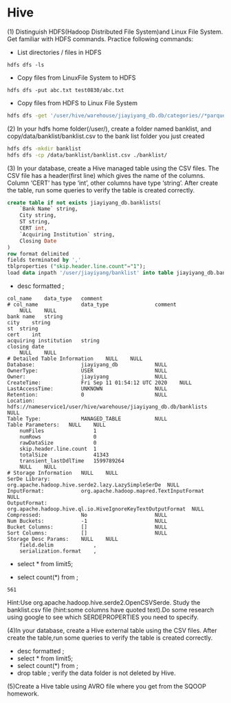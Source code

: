 # Hive
(1) Distinguish HDFS(Hadoop Distributed File System)and Linux File System. Get familiar with HDFS commands. Practice following commands:
- List directories / files in HDFS

`hdfs dfs -ls`
- Copy files from LinuxFile System to HDFS

`hdfs dfs -put abc.txt test0830/abc.txt`
- Copy files from HDFS to Linux File System

```bash
hdfs dfs -get '/user/hive/warehouse/jiayiyang_db.db/categories//*parquet' ./
```

(2) In your hdfs home folder(/user/<your-id>), create a folder named banklist, and copy/data/banklist/banklist.csv to the bank list folder you just created

```bash
hdfs dfs -mkdir banklist
hdfs dfs -cp /data/banklist/banklist.csv ./banklist/
```

(3) In your database, create a Hive managed table using the CSV files. The CSV file has a header(first line) which gives the name of the columns. Column ‘CERT’ has type ‘int’, other columns have type ‘string’. After create the table, run some queries to verify the table is created correctly.

```sql
create table if not exists jiayiyang_db.banklists(
    `Bank Name` string,
    City string,
    ST string,
    CERT int,
    `Acquiring Institution` string,
    Closing Date
)
row format delimited
fields terminated by ','
tblproperties ("skip.header.line.count"="1");
load data inpath '/user/jiayiyang/banklist' into table jiayiyang_db.banklists;
```

- desc formatted <yourtable>;
```
col_name	data_type	comment	
# col_name            	data_type           	comment             	
	NULL	NULL	
bank name	string		
city	string		
st	string		
cert	int		
acquiring institution	string		
closing	date		
	NULL	NULL	
# Detailed Table Information	NULL	NULL	
Database:           	jiayiyang_db        	NULL	
OwnerType:          	USER                	NULL	
Owner:              	jiayiyang           	NULL	
CreateTime:         	Fri Sep 11 01:54:12 UTC 2020	NULL	
LastAccessTime:     	UNKNOWN             	NULL	
Retention:          	0                   	NULL	
Location:           	hdfs://nameservice1/user/hive/warehouse/jiayiyang_db.db/banklists	NULL	
Table Type:         	MANAGED_TABLE       	NULL	
Table Parameters:	NULL	NULL	
	numFiles            	1                   	
	numRows             	0                   	
	rawDataSize         	0                   	
	skip.header.line.count	1                   	
	totalSize           	41343               	
	transient_lastDdlTime	1599789264          	
	NULL	NULL	
# Storage Information	NULL	NULL	
SerDe Library:      	org.apache.hadoop.hive.serde2.lazy.LazySimpleSerDe	NULL	
InputFormat:        	org.apache.hadoop.mapred.TextInputFormat	NULL	
OutputFormat:       	org.apache.hadoop.hive.ql.io.HiveIgnoreKeyTextOutputFormat	NULL	
Compressed:         	No                  	NULL	
Num Buckets:        	-1                  	NULL	
Bucket Columns:     	[]                  	NULL	
Sort Columns:       	[]                  	NULL	
Storage Desc Params:	NULL	NULL	
	field.delim         	,                   	
	serialization.format	,                   	
```
- select * from <yourtable> limit5;

- select count(*) from <yourtable>;

`561`

Hint:Use org.apache.hadoop.hive.serde2.OpenCSVSerde. Study the banklist.csv file (hint:some columns have quoted text).Do some research using google to see which SERDEPROPERTIES you need to specify.

(4)In your database, create a Hive external table using the CSV files. After create the table,run some queries to verify the table is created correctly.
- desc formatted <yourtable>;
- select * from <yourtable> limit5;
- select count(*) from <yourtable>;
- drop table <your table>; verify the data folder is not deleted by Hive.



(5)Create a Hive table using AVRO file where you get from the SQOOP homework.
    